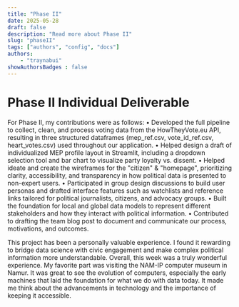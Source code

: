 ```yaml
---
title: "Phase II"
date: 2025-05-28
draft: false 
description: "Read more about Phase II"
slug: "phaseII"
tags: ["authors", "config", "docs"]
authors: 
    - "traynabui"
showAuthorsBadges : false
---
```

# Phase II Individual Deliverable
For Phase II, my contributions were as follows:
	•	Developed the full pipeline to collect, clean, and process voting data from the HowTheyVote.eu API, resulting in three structured dataframes (mep_ref.csv, vote_id_ref.csv, heart_votes.csv) used throughout our application.
	•	Helped design a draft of individualized MEP profile layout in Streamlit, including a dropdown selection tool and bar chart to visualize party loyalty vs. dissent.
	•	Helped ideate and create the wireframes for the "citizen" & "homepage", prioritizing clarity, accessibility, and transparency in how political data is presented to non-expert users.
	•	Participated in group design discussions to build user personas and drafted interface features such as watchlists and reference links tailored for political journalists, citizens, and advocacy groups.
	•	Built the foundation for local and global data models to represent different stakeholders and how they interact with political information.
	•	Contributed to drafting the team blog post to document and communicate our process, motivations, and outcomes.

This project has been a personally valuable experience. I found it rewarding to bridge data science with civic engagement and make complex political information more understandable. Overall, this week was a truly wonderful experience. My favorite part was visiting the NAM-IP computer museum in Namur. It was great to see the evolution of computers, especially the early machines that laid the foundation for what we do with data today. It made me think about the advancements in technology and the importance of keeping it accessible.
